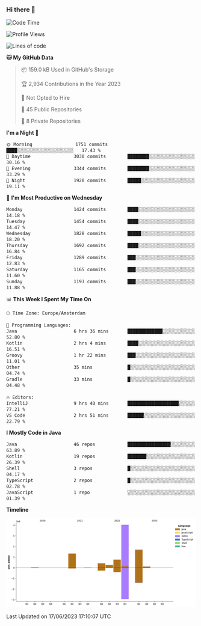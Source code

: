 ### Hi there 👋


<!--START_SECTION:waka-->
![Code Time](http://img.shields.io/badge/Code%20Time-3%2C253%20hrs%2041%20mins-blue)

![Profile Views](http://img.shields.io/badge/Profile%20Views-28-blue)

![Lines of code](https://img.shields.io/badge/From%20Hello%20World%20I%27ve%20Written-8.6%20million%20lines%20of%20code-blue)

**🐱 My GitHub Data** 

> 📦 159.0 kB Used in GitHub's Storage 
 > 
> 🏆 2,934 Contributions in the Year 2023
 > 
> 🚫 Not Opted to Hire
 > 
> 📜 45 Public Repositories 
 > 
> 🔑 8 Private Repositories 
 > 
**I'm a Night 🦉** 

```text
🌞 Morning                1751 commits        ████░░░░░░░░░░░░░░░░░░░░░   17.43 % 
🌆 Daytime                3030 commits        ████████░░░░░░░░░░░░░░░░░   30.16 % 
🌃 Evening                3344 commits        ████████░░░░░░░░░░░░░░░░░   33.29 % 
🌙 Night                  1920 commits        █████░░░░░░░░░░░░░░░░░░░░   19.11 % 
```
📅 **I'm Most Productive on Wednesday** 

```text
Monday                   1424 commits        ████░░░░░░░░░░░░░░░░░░░░░   14.18 % 
Tuesday                  1454 commits        ████░░░░░░░░░░░░░░░░░░░░░   14.47 % 
Wednesday                1828 commits        █████░░░░░░░░░░░░░░░░░░░░   18.20 % 
Thursday                 1692 commits        ████░░░░░░░░░░░░░░░░░░░░░   16.84 % 
Friday                   1289 commits        ███░░░░░░░░░░░░░░░░░░░░░░   12.83 % 
Saturday                 1165 commits        ███░░░░░░░░░░░░░░░░░░░░░░   11.60 % 
Sunday                   1193 commits        ███░░░░░░░░░░░░░░░░░░░░░░   11.88 % 
```


📊 **This Week I Spent My Time On** 

```text
🕑︎ Time Zone: Europe/Amsterdam

💬 Programming Languages: 
Java                     6 hrs 36 mins       █████████████░░░░░░░░░░░░   52.80 % 
Kotlin                   2 hrs 4 mins        ████░░░░░░░░░░░░░░░░░░░░░   16.51 % 
Groovy                   1 hr 22 mins        ███░░░░░░░░░░░░░░░░░░░░░░   11.01 % 
Other                    35 mins             █░░░░░░░░░░░░░░░░░░░░░░░░   04.74 % 
Gradle                   33 mins             █░░░░░░░░░░░░░░░░░░░░░░░░   04.48 % 

🔥 Editors: 
IntelliJ                 9 hrs 40 mins       ███████████████████░░░░░░   77.21 % 
VS Code                  2 hrs 51 mins       ██████░░░░░░░░░░░░░░░░░░░   22.79 % 
```

**I Mostly Code in Java** 

```text
Java                     46 repos            ████████████████░░░░░░░░░   63.89 % 
Kotlin                   19 repos            ███████░░░░░░░░░░░░░░░░░░   26.39 % 
Shell                    3 repos             █░░░░░░░░░░░░░░░░░░░░░░░░   04.17 % 
TypeScript               2 repos             █░░░░░░░░░░░░░░░░░░░░░░░░   02.78 % 
JavaScript               1 repo              ░░░░░░░░░░░░░░░░░░░░░░░░░   01.39 % 
```



**Timeline**

![Lines of Code chart](https://raw.githubusercontent.com/powercasgamer/powercasgamer/master/assets/bar_graph.png)


 Last Updated on 17/06/2023 17:10:07 UTC
<!--END_SECTION:waka-->
